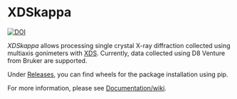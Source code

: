 # XDSkappa

[![DOI](https://zenodo.org/badge/499473647.svg)](https://zenodo.org/badge/latestdoi/499473647)

*XDSkappa* allows processing single crystal X-ray diffraction collected using multiaxis gonimeters with [XDS](https://xds.mr.mpg.de/). Currently, data collected using D8 Venture from Bruker are supported.

Under [Releases](https://github.com/stranskj/xdskappa/releases), you can find wheels for the package installation using pip.

For more information, please see [Documentation/wiki](https://github.com/stranskj/xdskappa/wiki).

